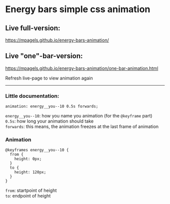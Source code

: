# Energy bars simple css animation

## Live full-version:

https://mpagels.github.io/energy-bars-animation/

## Live "one"-bar-version:

https://mpagels.github.io/energy-bars-animation/one-bar-animation.html

Refresh live-page to view animation again

<hr>

### Little documentation:

```
animation: energy__you--10 0.5s forwards;
```

`energy__you--10`: how you name you animation (for the `@keyframe` part)  
`0.5s`: how long your animation should take  
`forwards`: this means, the animation freezes at the last frame of animation

### Animation

```
@keyframes energy__you--10 {
  from {
    height: 0px;
  }
  to {
    height: 120px;
  }
}
```

`from`: startpoint of height  
`to`: endpoint of height
